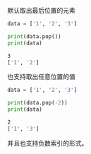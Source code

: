 默认取出最后位置的元素

```python
data = ['1', '2', '3']

print(data.pop())
print(data)
```

```bash
3
['1', '2']
```

也支持取出任意位置的值

```python
data = ['1', '2', '3']

print(data.pop(-2))
print(data)
```

```bash
2
['1', '3']
```

并且也支持负数索引的形式。